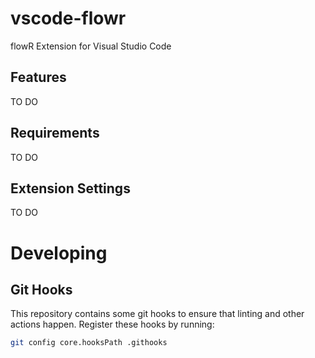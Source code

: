 # vscode-flowr
flowR Extension for Visual Studio Code 

## Features
TO DO

## Requirements
TO DO

## Extension Settings
TO DO

# Developing

## Git Hooks
This repository contains some git hooks to ensure that linting and other actions happen. Register these hooks by running:
```sh
git config core.hooksPath .githooks
```
